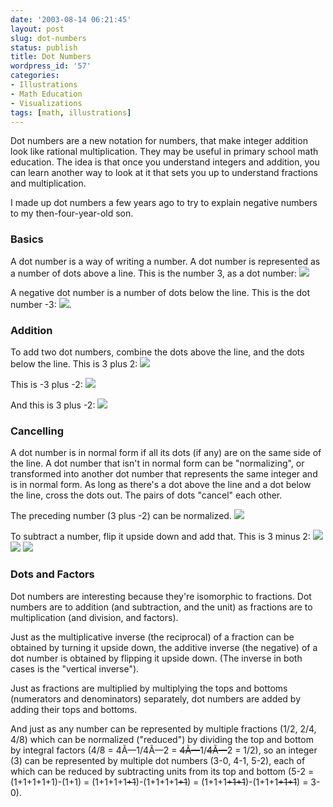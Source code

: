 ```yaml
---
date: '2003-08-14 06:21:45'
layout: post
slug: dot-numbers
status: publish
title: Dot Numbers
wordpress_id: '57'
categories:
- Illustrations
- Math Education
- Visualizations
tags: [math, illustrations]
---
```


Dot numbers are a new notation for numbers, that make integer addition look like rational multiplication.  They may be useful in primary school math education.  The idea is that once you understand integers and addition, you can learn another way to look at it that sets you up to understand fractions and multiplication.

I made up dot numbers a few years ago to try to explain negative numbers to my then-four-year-old son.

### Basics

A dot number is a way of writing a number.  A dot number is represented as a number of dots above a line.  This is the number 3, as a dot number:
![](http://osteele.com/images/2003/mirror-3.png)

A negative dot number is a number of dots below the line.  This is the dot number -3:
![](http://osteele.com/images/2003/mirror--3.png).

### Addition

To add two dot numbers, combine the dots above the line, and the dots below the line.  This is 3 plus 2:
![](http://osteele.com/images/2003/mirror-3+2.png)

This is -3 plus -2:
![](http://osteele.com/images/2003/mirror--3-2.png)

And this is 3 plus -2:
![](http://osteele.com/images/2003/mirror-3+-2.png)

### Cancelling

A dot number is in normal form if all its dots (if any) are on the same side of the line.  A dot number that isn't in normal form can be "normalizing", or transformed into another dot number that represents the same integer and is in normal form.  As long as there's a dot above the line and a dot below the line, cross the dots out.  The pairs of dots "cancel" each other.

The preceding number (3 plus -2) can be normalized.
![](http://osteele.com/images/2003/mirror-3-2-normalize.png)

To subtract a number, flip it upside down and add that.   This is 3 minus 2:
![](http://osteele.com/images/2003/mirror-3-2.png)
![](http://osteele.com/images/2003/mirror-3+-2.png)
![](http://osteele.com/images/2003/mirror-3-2-normalize.png)

### Dots and Factors

Dot numbers are interesting because they're isomorphic to fractions.  Dot numbers are to addition (and subtraction, and the unit) as fractions are to multiplication (and division, and factors).

Just as the multiplicative inverse (the reciprocal) of a fraction can be obtained by turning it upside down, the additive inverse (the negative) of a dot number is obtained by flipping it upside down.  (The inverse in both cases is the "vertical inverse").

Just as fractions are multiplied by multiplying the tops and bottoms (numerators and denominators) separately, dot numbers are added by adding their tops and bottoms.

And just as any number can be represented by multiple fractions (1/2, 2/4, 4/8) which can be normalized ("reduced") by dividing the top and bottom by integral factors (4/8 = 4Ã—1/4Ã—2 = <strike>4Ã—</strike>1/<strike>4Ã—</strike>2 = 1/2), so an integer (3) can be represented by multiple dot numbers (3-0, 4-1, 5-2), each of which can be reduced by subtracting units from its top and bottom (5-2 = (1+1+1+1+1)-(1+1) = (1+1+1+1<strike>+1</strike>)-(1+1+1+1<strike>+1</strike>) = (1+1+1<strike>+1+1</strike>)-(1+1+1<strike>+1+1</strike>) = 3-0).
